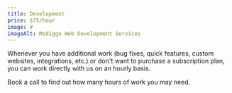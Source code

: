 ```yaml
---
title: Development
price: $75/hour
image: #
imageAlt: Modiggo Web Development Services
---
```


Whenever you have additional work (bug fixes, quick features, custom websites, integrations, etc.) or don't want to purchase a subscription plan, you can work directly with us on an hourly basis.

Book a call to find out how many hours of work you may need.
